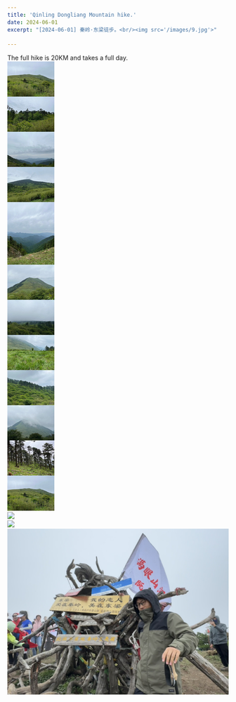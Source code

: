 ```yaml
---
title: 'Qinling Dongliang Mountain hike.'
date: 2024-06-01
excerpt: "[2024-06-01] 秦岭·东梁徒步。<br/><img src='/images/9.jpg'>"

---
```


The full hike is 20KM and takes a full day.<br/><img src='/images/4.jpg'><br/><img src='/images/5.jpg'><br/><img src='/images/6.jpg'><br/><img src='/images/7.jpg'>
